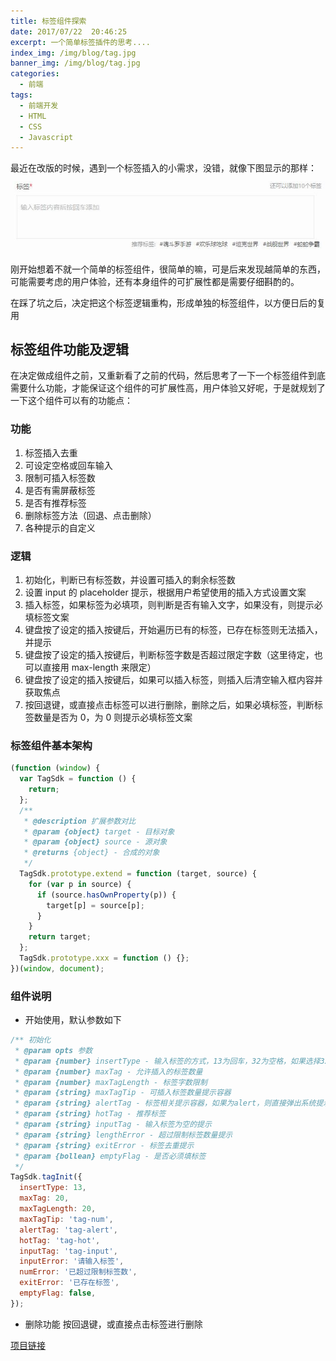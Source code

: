 ```yaml
---
title: 标签组件探索
date: 2017/07/22  20:46:25
excerpt: 一个简单标签插件的思考....
index_img: /img/blog/tag.jpg
banner_img: /img/blog/tag.jpg
categories:
  - 前端
tags:
  - 前端开发
  - HTML
  - CSS
  - Javascript
---
```


最近在改版的时候，遇到一个标签插入的小需求，没错，就像下图显示的那样：
![需求样式](/img/blog/tag.jpg)

刚开始想着不就一个简单的标签组件，很简单的嘛，可是后来发现越简单的东西，可能需要考虑的用户体验，还有本身组件的可扩展性都是需要仔细斟酌的。

在踩了坑之后，决定把这个标签逻辑重构，形成单独的标签组件，以方便日后的复用

## 标签组件功能及逻辑

在决定做成组件之前，又重新看了之前的代码，然后思考了一下一个标签组件到底需要什么功能，才能保证这个组件的可扩展性高，用户体验又好呢，于是就规划了一下这个组件可以有的功能点：

### 功能

1. 标签插入去重
2. 可设定空格或回车输入
3. 限制可插入标签数
4. 是否有需屏蔽标签
5. 是否有推荐标签
6. 删除标签方法（回退、点击删除）
7. 各种提示的自定义

### 逻辑

1. 初始化，判断已有标签数，并设置可插入的剩余标签数
2. 设置 input 的 placeholder 提示，根据用户希望使用的插入方式设置文案
3. 插入标签，如果标签为必填项，则判断是否有输入文字，如果没有，则提示必填标签文案
4. 键盘按了设定的插入按键后，开始遍历已有的标签，已存在标签则无法插入，并提示
5. 键盘按了设定的插入按键后，判断标签字数是否超过限定字数（这里待定，也可以直接用 max-length 来限定）
6. 键盘按了设定的插入按键后，如果可以插入标签，则插入后清空输入框内容并获取焦点
7. 按回退键，或直接点击标签可以进行删除，删除之后，如果必填标签，判断标签数量是否为 0，为 0 则提示必填标签文案

### 标签组件基本架构

```javascript
(function (window) {
  var TagSdk = function () {
    return;
  };
  /**
   * @description 扩展参数对比
   * @param {object} target - 目标对象
   * @param {object} source - 源对象
   * @returns {object} - 合成的对象
   */
  TagSdk.prototype.extend = function (target, source) {
    for (var p in source) {
      if (source.hasOwnProperty(p)) {
        target[p] = source[p];
      }
    }
    return target;
  };
  TagSdk.prototype.xxx = function () {};
})(window, document);
```

### 组件说明

- 开始使用，默认参数如下

```javascript
/** 初始化
 * @param opts 参数
 * @param {number} insertType - 输入标签的方式，13为回车，32为空格，如果选择32，则输入的标签不能允许有空格
 * @param {number} maxTag - 允许插入的标签数量
 * @param {number} maxTagLength - 标签字数限制
 * @param {string} maxTagTip - 可插入标签数量提示容器
 * @param {string} alertTag - 标签相关提示容器，如果为alert，则直接弹出系统提示框
 * @param {string} hotTag - 推荐标签
 * @param {string} inputTag - 输入标签为空的提示
 * @param {string} lengthError - 超过限制标签数量提示
 * @param {string} exitError - 标签去重提示
 * @param {bollean} emptyFlag - 是否必须填标签
 */
TagSdk.tagInit({
  insertType: 13,
  maxTag: 20,
  maxTagLength: 20,
  maxTagTip: 'tag-num',
  alertTag: 'tag-alert',
  hotTag: 'tag-hot',
  inputTag: 'tag-input',
  inputError: '请输入标签',
  numError: '已超过限制标签数',
  exitError: '已存在标签',
  emptyFlag: false,
});
```

- 删除功能
  按回退键，或直接点击标签进行删除

[项目链接](https://github.com/fangge/tagSdk)